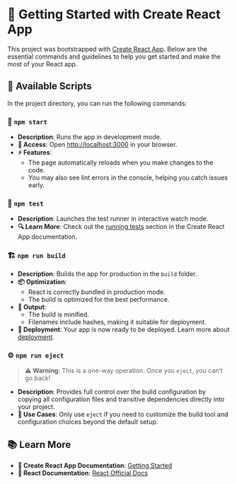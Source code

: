 # 🚀 **Getting Started with Create React App**

This project was bootstrapped with [Create React App](https://github.com/facebook/create-react-app). Below are the essential commands and guidelines to help you get started and make the most of your React app.

## **📜 Available Scripts**

In the project directory, you can run the following commands:

### **🎯 `npm start`**

- **Description**: Runs the app in development mode.
- **🔗 Access**: Open [http://localhost:3000](http://localhost:3000) in your browser.
- **⚡ Features**:
  - The page automatically reloads when you make changes to the code.
  - You may also see lint errors in the console, helping you catch issues early.

### **🧪 `npm test`**

- **Description**: Launches the test runner in interactive watch mode.
- **🔍 Learn More**: Check out the [running tests](https://facebook.github.io/create-react-app/docs/running-tests) section in the Create React App documentation.

### **🏗️ `npm run build`**

- **Description**: Builds the app for production in the `build` folder.
- **📦 Optimization**:
  - React is correctly bundled in production mode.
  - The build is optimized for the best performance.
- **📂 Output**:
  - The build is minified.
  - Filenames include hashes, making it suitable for deployment.
- **🚀 Deployment**: Your app is now ready to be deployed. Learn more about [deployment](https://facebook.github.io/create-react-app/docs/deployment).

### **⚙️ `npm run eject`**

> **⚠️ Warning**: This is a one-way operation. Once you `eject`, you can’t go back!

- **Description**: Provides full control over the build configuration by copying all configuration files and transitive dependencies directly into your project.
- **🔧 Use Cases**: Only use `eject` if you need to customize the build tool and configuration choices beyond the default setup.

## **📚 Learn More**

- **📘 Create React App Documentation**: [Getting Started](https://facebook.github.io/create-react-app/docs/getting-started)
- **📖 React Documentation**: [React Official Docs](https://reactjs.org/)

